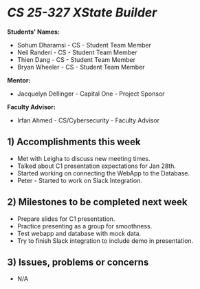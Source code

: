 # *CS 25-327 XState Builder*

**Students' Names:**
 - Sohum Dharamsi - CS - Student Team Member
 - Neil Randeri - CS - Student Team Member
 - Thien Dang - CS - Student Team Member
 - Bryan Wheeler - CS - Student Team Member
   
**Mentor:**
 - Jacquelyn Dellinger - Capital One - Project Sponsor
   
**Faculty Advisor:**
 - Irfan Ahmed - CS/Cybersecurity - Faculty Advisor
 
## 1) Accomplishments this week ##
   - Met with Leigha to discuss new meeting times.
   - Talked about C1 presentation expectations for Jan 28th.
   - Started working on connecting the WebApp to the Database.
   - Peter - Started to work on Slack Integration.

## 2) Milestones to be completed next week ##
   - Prepare slides for C1 presentation.
   - Practice presenting as a group for smoothness.
   - Test webapp and database with mock data.
   - Try to finish Slack integration to include demo in presentation.

## 3) Issues, problems or concerns ##
   - N/A
   
